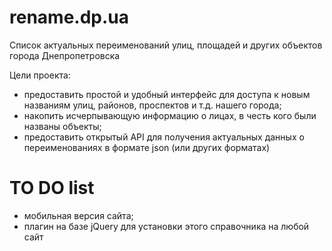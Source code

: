 # rename.dp.ua
Список актуальных переименований улиц, площадей и других объектов города Днепропетровска

Цели проекта:
- предоставить простой и удобный интерфейс для доступа к новым названиям улиц, районов, проспектов и т.д. нашего города;
- накопить исчерпывающую информацию о лицах, в честь кого были названы объекты;
- предоставить открытый API для получения актуальных данных о переименованиях в формате json (или других форматах)


# TO DO list
- мобильная версия сайта;
- плагин на базе jQuery для установки этого справочника на любой сайт
